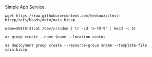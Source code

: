 Simple App Service.


`wget https://raw.githubusercontent.com/kedsouza/test-bicep/refs/heads/main/main.bicep`

`name=$USER-$(cat /dev/urandom | tr -cd 'a-f0-9' | head -c 5)`

`az group create --name $name --location eastus`

`az deployment group create --resource-group $name --template-file main.bicep`

